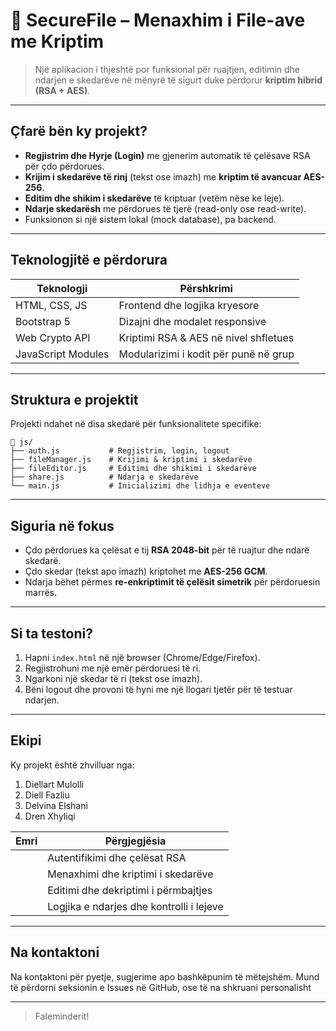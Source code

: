 # 🔐 SecureFile – Menaxhim i File-ave me Kriptim
> Një aplikacion i thjeshtë por funksional për ruajtjen, editimin dhe ndarjen e skedarëve në mënyrë të sigurt duke përdorur **kriptim hibrid (RSA + AES)**.

---

##  Çfarë bën ky projekt?

-  **Regjistrim dhe Hyrje (Login)** me gjenerim automatik të çelësave RSA për çdo përdorues.
-  **Krijim i skedarëve të rinj** (tekst ose imazh) me **kriptim të avancuar AES-256**.
-  **Editim dhe shikim i skedarëve** të kriptuar (vetëm nëse ke leje).
-  **Ndarje skedarësh** me përdorues të tjerë (read-only ose read-write).
-  Funksionon si një sistem lokal (mock database), pa backend.

---

##  Teknologjitë e përdorura

| Teknologji        | Përshkrimi                           |
|-------------------|--------------------------------------|
| HTML, CSS, JS     | Frontend dhe logjika kryesore        |
| Bootstrap 5       | Dizajni dhe modalet responsive       |
| Web Crypto API    | Kriptimi RSA & AES në nivel shfletues|
| JavaScript Modules| Modularizimi i kodit për punë në grup|

---

##  Struktura e projektit

Projekti ndahet në disa skedarë për funksionalitete specifike:

```
📁 js/
├── auth.js           # Regjistrim, login, logout
├── fileManager.js    # Krijimi & kriptimi i skedarëve
├── fileEditor.js     # Editimi dhe shikimi i skedarëve
├── share.js          # Ndarja e skedarëve
└── main.js           # Inicializimi dhe lidhja e eventeve
```

---

##  Siguria në fokus

- Çdo përdorues ka çelësat e tij **RSA 2048-bit** për të ruajtur dhe ndarë skedarë.
- Çdo skedar (tekst apo imazh) kriptohet me **AES-256 GCM**.
- Ndarja bëhet përmes **re-enkriptimit të çelësit simetrik** për përdoruesin marrës.

---

##  Si ta testoni?

1. Hapni `index.html` në një browser (Chrome/Edge/Firefox).
2. Regjistrohuni me një emër përdoruesi të ri.
3. Ngarkoni një skedar të ri (tekst ose imazh).
4. Bëni logout dhe provoni të hyni me një llogari tjetër për të testuar ndarjen.

---

##  Ekipi

Ky projekt është zhvilluar nga:
1. Diellart Mulolli
2. Diell Fazliu
3. Delvina Elshani
4. Dren Xhyliqi


| Emri | Përgjegjësia |
|------|--------------|
| | Autentifikimi dhe çelësat RSA |
| | Menaxhimi dhe kriptimi i skedarëve |
| | Editimi dhe dekriptimi i përmbajtjes |
| | Logjika e ndarjes dhe kontrolli i lejeve |

---

##  Na kontaktoni

Na kontaktoni për pyetje, sugjerime apo bashkëpunim të mëtejshëm. Mund të përdorni seksionin e Issues në GitHub, ose të na shkruani personalisht

---

> Faleminderit!
